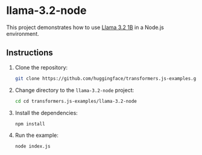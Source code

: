 # llama-3.2-node

This project demonstrates how to use [Llama 3.2 1B](https://huggingface.co/onnx-community/Llama-3.2-1B-Instruct) in a Node.js environment.

## Instructions

1. Clone the repository:
   ```sh
   git clone https://github.com/huggingface/transformers.js-examples.git
   ```
2. Change directory to the `llama-3.2-node` project:
   ```sh
   cd cd transformers.js-examples/llama-3.2-node
   ```
3. Install the dependencies:
   ```sh
   npm install
   ```
4. Run the example:
   ```sh
   node index.js
   ```
